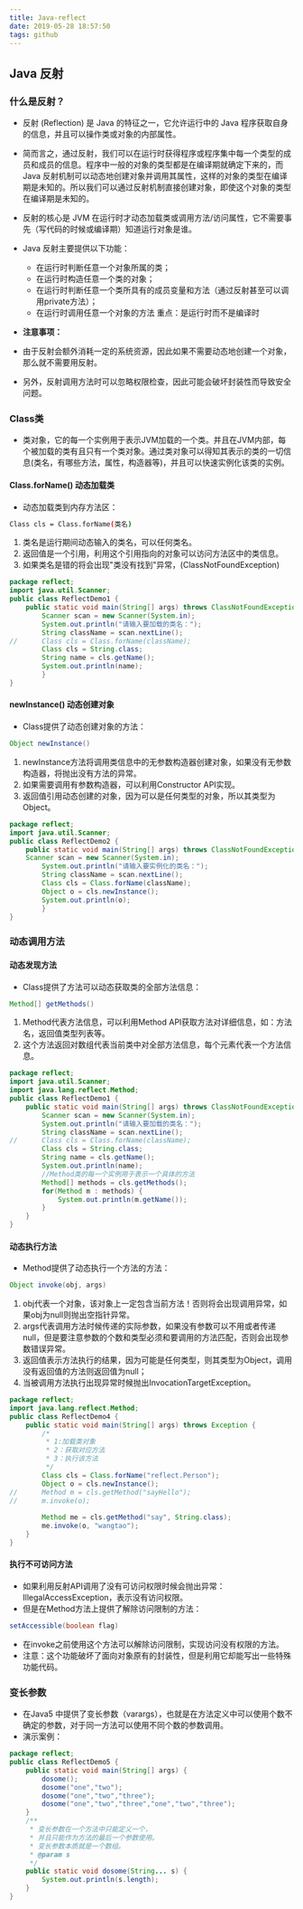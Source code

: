 ```yaml
---
title: Java-reflect
date: 2019-05-28 18:57:50
tags: github
---
```

## Java 反射
### 什么是反射？
- 反射 (Reflection) 是 Java 的特征之一，它允许运行中的 Java 程序获取自身的信息，并且可以操作类或对象的内部属性。
- 简而言之，通过反射，我们可以在运行时获得程序或程序集中每一个类型的成员和成员的信息。程序中一般的对象的类型都是在编译期就确定下来的，而 Java 反射机制可以动态地创建对象并调用其属性，这样的对象的类型在编译期是未知的。所以我们可以通过反射机制直接创建对象，即使这个对象的类型在编译期是未知的。
- 反射的核心是 JVM 在运行时才动态加载类或调用方法/访问属性，它不需要事先（写代码的时候或编译期）知道运行对象是谁。
- Java 反射主要提供以下功能：
	- 在运行时判断任意一个对象所属的类；
	- 在运行时构造任意一个类的对象；
	- 在运行时判断任意一个类所具有的成员变量和方法（通过反射甚至可以调用private方法）；
	- 在运行时调用任意一个对象的方法
重点：是运行时而不是编译时

- **注意事项：**
- 由于反射会额外消耗一定的系统资源，因此如果不需要动态地创建一个对象，那么就不需要用反射。
- 另外，反射调用方法时可以忽略权限检查，因此可能会破坏封装性而导致安全问题。

### Class类
- 类对象，它的每一个实例用于表示JVM加载的一个类。并且在JVM内部，每个被加载的类有且只有一个类对象。通过类对象可以得知其表示的类的一切信息(类名，有哪些方法，属性，构造器等)，并且可以快速实例化该类的实例。

#### Class.forName() 动态加载类
- 动态加载类到内存方法区：
```bash
Class cls = Class.forName(类名)
```
1. 类名是运行期间动态输入的类名，可以任何类名。
2. 返回值是一个引用，利用这个引用指向的对象可以访问方法区中的类信息。
3. 如果类名是错的将会出现"类没有找到"异常，(ClassNotFoundException)
```java
package reflect;
import java.util.Scanner;
public class ReflectDemo1 {
	public static void main(String[] args) throws ClassNotFoundException {
		Scanner scan = new Scanner(System.in);   
		System.out.println("请输入要加载的类名：");
		String className = scan.nextLine();
//		Class cls = Class.forName(className);
		Class cls = String.class;
		String name = cls.getName();
		System.out.println(name);
		}
}
```

#### newInstance() 动态创建对象
- Class提供了动态创建对象的方法：
```java
Object newInstance()
```
1. newInstance方法将调用类信息中的无参数构造器创建对象，如果没有无参数构造器，将抛出没有方法的异常。
2. 如果需要调用有参数构造器，可以利用Constructor API实现。
3. 返回值引用动态创建的对象，因为可以是任何类型的对象，所以其类型为Object。
```java
package reflect;
import java.util.Scanner;
public class ReflectDemo2 {
	public static void main(String[] args) throws ClassNotFoundException, InstantiationException, IllegalAccessException {
	Scanner scan = new Scanner(System.in);
		System.out.println("请输入要实例化的类名：");
		String className = scan.nextLine();
		Class cls = Class.forName(className);
		Object o = cls.newInstance();
		System.out.println(o);
		}
}
```

### 动态调用方法
#### 动态发现方法
- Class提供了方法可以动态获取类的全部方法信息：
```java
Method[] getMethods()
```
1. Method代表方法信息，可以利用Method API获取方法对详细信息，如：方法名，返回值类型列表等。
2. 这个方法返回对数组代表当前类中对全部方法信息，每个元素代表一个方法信息。
```java
package reflect;
import java.util.Scanner;
import java.lang.reflect.Method;
public class ReflectDemo1 {
	public static void main(String[] args) throws ClassNotFoundException {
		Scanner scan = new Scanner(System.in);   
		System.out.println("请输入要加载的类名：");
		String className = scan.nextLine();
//		Class cls = Class.forName(className);
		Class cls = String.class;
		String name = cls.getName();
		System.out.println(name);
		//Method类的每一个实例用于表示一个具体的方法
		Method[] methods = cls.getMethods();
		for(Method m : methods) {
			System.out.println(m.getName());
		}
	}
}
```

#### 动态执行方法
- Method提供了动态执行一个方法的方法：
```java
Object invoke(obj, args)
```
1. obj代表一个对象，该对象上一定包含当前方法！否则将会出现调用异常，如果obj为null则抛出空指针异常。
2. args代表调用方法时候传递的实际参数，如果没有参数可以不用或者传递null，但是要注意参数的个数和类型必须和要调用的方法匹配，否则会出现参数错误异常。
3. 返回值表示方法执行的结果，因为可能是任何类型，则其类型为Object，调用没有返回值的方法则返回值为null；
4. 当被调用方法执行出现异常时候抛出InvocationTargetException。
```java
package reflect;
import java.lang.reflect.Method;
public class ReflectDemo4 {
	public static void main(String[] args) throws Exception {
		/*
		 * 1:加载类对象
		 * 2：获取对应方法
		 * 3：执行该方法
		 */
		Class cls = Class.forName("reflect.Person");
		Object o = cls.newInstance();
//		Method m = cls.getMethod("sayHello");
//		m.invoke(o);
		
		Method me = cls.getMethod("say", String.class);
		me.invoke(o, "wangtao");
	}
}
```

#### 执行不可访问方法
- 如果利用反射API调用了没有可访问权限时候会抛出异常：IllegalAccessException，表示没有访问权限。
- 但是在Method方法上提供了解除访问限制的方法：
```java
setAccessible(boolean flag)
```
- 在invoke之前使用这个方法可以解除访问限制，实现访问没有权限的方法。
- 注意：这个功能破坏了面向对象原有的封装性，但是利用它却能写出一些特殊功能代码。

### 变长参数
- 在Java5 中提供了变长参数（varargs），也就是在方法定义中可以使用个数不确定的参数，对于同一方法可以使用不同个数的参数调用。
- 演示案例：
```java
package reflect;
public class ReflectDemo5 {
	public static void main(String[] args) {
		dosome();
		dosome("one","two");
		dosome("one","two","three");
		dosome("one","two","three","one","two","three");
	}
	/**
	 * 变长参数在一个方法中只能定义一个，
	 * 并且只能作为方法的最后一个参数使用。
	 * 变长参数本质就是一个数组。
	 * @param s
	 */
	public static void dosome(String... s) {
		System.out.println(s.length);
	}
}
```


































